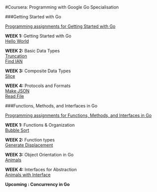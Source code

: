 #Coursera: Programming with Google Go Specialisation

###Getting Started with Go

[Programming assignments for Getting Started with Go](https://www.coursera.org/learn/golang-getting-started)

**WEEK 1:** Getting Started with Go  
[Hello World](https://github.com/Piyushhbhutoria/Programming-with-Google-Go/blob/master/Getting%20Started%20with%20Go/hello/hello.go)

**WEEK 2:** Basic Data Types  
[Truncation](https://github.com/Piyushhbhutoria/Programming-with-Google-Go/blob/master/Getting%20Started%20with%20Go/trunc/trunc.go)  
[Find IAN](https://github.com/Piyushhbhutoria/Programming-with-Google-Go/blob/master/Getting%20Started%20with%20Go/findian/findian.go)

**WEEK 3:** Composite Data Types  
[Slice](https://github.com/Piyushhbhutoria/Programming-with-Google-Go/blob/master/Getting%20Started%20with%20Go/slice/slice.go)

**WEEK 4:** Protocols and Formats  
[Make JSON](https://github.com/Piyushhbhutoria/Programming-with-Google-Go/blob/master/Getting%20Started%20with%20Go/makejson/makejson.go)  
[Read File](https://github.com/Piyushhbhutoria/Programming-with-Google-Go/blob/master/Getting%20Started%20with%20Go/read/read.go)

###Functions, Methods, and Interfaces in Go

[Programming assignments for Functions, Methods, and Interfaces in Go](https://www.coursera.org/learn/golang-functions-methods)

**WEEK 1:** Functions & Organization  
[Bubble Sort](https://github.com/Piyushhbhutoria/Programming-with-Google-Go/blob/master/Functions%2C%20Methods%2C%20and%20Interfaces%20in%20Go/bubbleSort/bubbleSort.go)

**WEEK 2:** Function types  
[Generate Displacement](https://github.com/Piyushhbhutoria/Programming-with-Google-Go/blob/master/Functions%2C%20Methods%2C%20and%20Interfaces%20in%20Go/genDisp/gendisp.go)

**WEEK 3:** Object Orientation in Go  
[Animals](https://github.com/Piyushhbhutoria/Programming-with-Google-Go/blob/master/Functions%2C%20Methods%2C%20and%20Interfaces%20in%20Go/animal/animal.go)

**WEEK 4:** Interfaces for Abstraction  
[Animals with Interface](https://github.com/Piyushhbhutoria/Programming-with-Google-Go/blob/master/Functions%2C%20Methods%2C%20and%20Interfaces%20in%20Go/Animal%20interface/animalQuery.go)

**Upcoming : Concurrency in Go**

